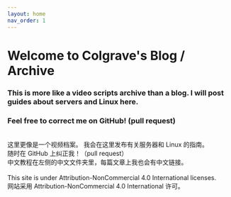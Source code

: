 ```yaml
---
layout: home
nav_order: 1
---
```

# Welcome to Colgrave's Blog / Archive
### This is more like a video scripts archive than a blog. I will post guides about servers and Linux here. 
### Feel free to correct me on GitHub! (pull request) 
\
这里更像是一个视频档案。 我会在这里发布有关服务器和 Linux 的指南。\
随时在 GitHub 上纠正我！（pull request）\
中文教程在左侧的中文文件夹里，每篇文章上我也会有中文链接。\
\
This site is under Attribution-NonCommercial 4.0 International licenses. \
网站采用 Attribution-NonCommercial 4.0 International 许可。
